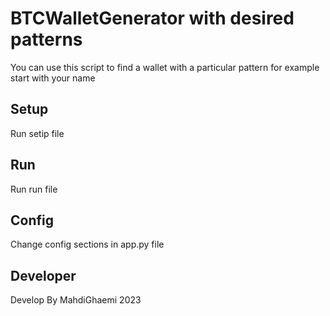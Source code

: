 # BTCWalletGenerator with desired patterns
You can use this script to find a wallet with a particular pattern for example start with your name

## Setup
Run setip file

## Run
Run run file

## Config
Change config sections in app.py file

## Developer
Develop By MahdiGhaemi 2023
